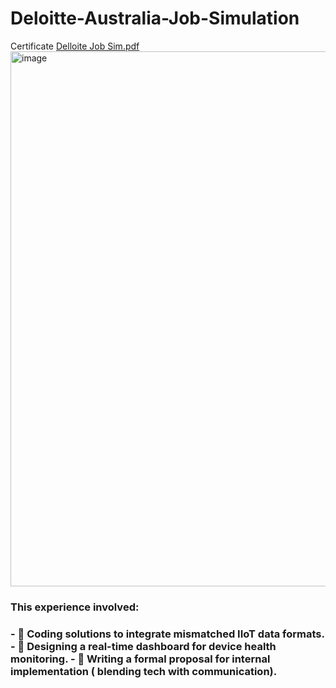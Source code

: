# Deloitte-Australia-Job-Simulation

Certificate
[Delloite Job Sim.pdf](https://github.com/user-attachments/files/21476373/Delloite.Job.Sim.pdf)
<img width="1214" height="856" alt="image" src="https://github.com/user-attachments/assets/f4020fac-3017-424d-8408-ff1a86479c62" />

<H3>This experience involved:<H3>
- 💠 Coding solutions to integrate mismatched IIoT data formats.
- 💠 Designing a real-time dashboard for device health monitoring.
- 💠 Writing a formal proposal for internal implementation ( blending tech with communication).
